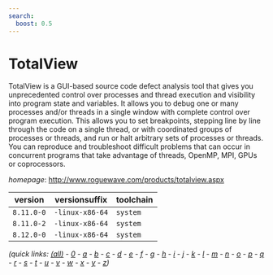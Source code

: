 ```yaml
---
search:
  boost: 0.5
---
```

# TotalView

TotalView is a GUI-based source code defect analysis tool that gives you unprecedented  control over processes and thread execution and visibility into program state and variables. It allows  you to debug one or many processes and/or threads in a single window with complete control over program  execution. This allows you to set breakpoints, stepping line by line through the code on a single thread,  or with coordinated groups of processes or threads, and run or halt arbitrary sets of processes or threads.  You can reproduce and troubleshoot difficult problems that can occur in concurrent programs that take  advantage of threads, OpenMP, MPI, GPUs or coprocessors.

*homepage*: <http://www.roguewave.com/products/totalview.aspx>

version | versionsuffix | toolchain
--------|---------------|----------
``8.11.0-0`` | ``-linux-x86-64`` | ``system``
``8.11.0-2`` | ``-linux-x86-64`` | ``system``
``8.12.0-0`` | ``-linux-x86-64`` | ``system``


*(quick links: [(all)](../index.md) - [0](../0/index.md) - [a](../a/index.md) - [b](../b/index.md) - [c](../c/index.md) - [d](../d/index.md) - [e](../e/index.md) - [f](../f/index.md) - [g](../g/index.md) - [h](../h/index.md) - [i](../i/index.md) - [j](../j/index.md) - [k](../k/index.md) - [l](../l/index.md) - [m](../m/index.md) - [n](../n/index.md) - [o](../o/index.md) - [p](../p/index.md) - [q](../q/index.md) - [r](../r/index.md) - [s](../s/index.md) - [t](../t/index.md) - [u](../u/index.md) - [v](../v/index.md) - [w](../w/index.md) - [x](../x/index.md) - [y](../y/index.md) - [z](../z/index.md))*

